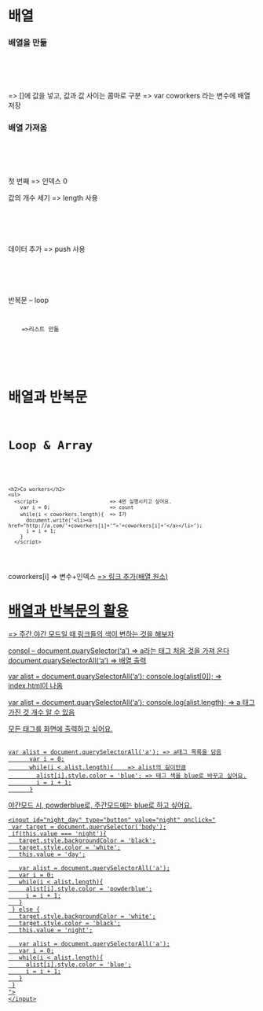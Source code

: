 배열
====

### 배열을 만듦
<pre><code>
<script>
  var coworkers = ["egoing", "leezche"];
</script>
</code></pre>
 => []에 값을 넣고, 값과 값 사이는 콤마로 구분
 => var coworkers 라는 변수에 배열 저장

### 배열 가져옴
<pre><code>
<script>
  document.write(coworkers[0]);
  document.write(coworkers[1]);
</script>
</code></pre>
첫 번째 => 인덱스 0

값의 개수 세기 => length 사용
<pre><code>
<script>
  document.write(coworkers.length);
</script>
</code></pre>

데이터 추가 => push 사용
<pre><code>
<script>
  coworkers.push('duru');
  coworkers.push('taeho');
</script>
</code></pre>

반복문 – loop
<pre>
<code>
<ul> =>리스트 만듦
 <script>
    document.write('1');
    var i = 0;                        => 변수. 몇 번 했는지 count
    while(i < 3){                      => 반복문, true이면 반복 + 3번 반복하고 싶어요
      document.write('2');
      document.write('3');
      i = i + 1;                      => 1씩 증가
    }
    document.write('4');
 </script>
</ul>
</code>
</pre>

배열과 반복문
============
<pre><code>
<h1>Loop & Array</h1>
    <script>
      var coworkers = ['egoing','leezche','duru','taeho']; => 배열 만듦
    </script>
    <h2>Co workers</h2>
    <ul>
      <script>                        => 4번 실행시키고 싶어요.
        var i = 0;                    => count
        while(i < coworkers.length){  => I가 
          document.write('<li><a href="http://a.com/'+coworkers[i]+'">'+coworkers[i]+'</a></li>');
          i = i + 1;
        }
      </script>
</ul>
</code></pre>
coworkers[i] => 변수+인덱스
<a href="http://a.com/'+coworkers[i]+'"> => 링크 추가(배열 원소)

배열과 반복문의 활용
=====================
=> 주간,야간 모드일 때 링크들의 색이 변하는 것을 해보자

consol – document.quarySelector(‘a’) 
=> a라는 태그 처음 것을 가져 온다
document.quarySelectorAll(‘a’)  => 배열 출력

var alist = document.quarySelectorAll(‘a’);
console.log(alist[0]);
=> index.html이 나옴

var alist = document.quarySelectorAll(‘a’);
console.log(alist.length);
=> a 태그 가진 것 개수 알 수 있음

모든 태그를 화면에 출력하고 싶어요.
<pre><code>
var alist = document.querySelectorAll('a'); => a태그 목록을 담음
      var i = 0;
      while(i < alist.length){    => alist의 길이만큼
        alist[i].style.color = 'blue'; => 태그 색을 blue로 바꾸고 싶어요.
        i = i + 1;
      }
</code></pre>
야간모드 시, powderblue로, 주간모드에는 blue로 하고 싶어요.

```
<input id="night_day" type="button" value="night" onclick="
 var target = document.querySelector('body');
 if(this.value === 'night'){
   target.style.backgroundColor = 'black';
   target.style.color = 'white';
   this.value = 'day';

   var alist = document.querySelectorAll('a');
   var i = 0;
   while(i < alist.length){
     alist[i].style.color = 'powderblue';
     i = i + 1;
   }
 } else {
   target.style.backgroundColor = 'white';
   target.style.color = 'black';
   this.value = 'night';

   var alist = document.querySelectorAll('a');
   var i = 0;
   while(i < alist.length){
     alist[i].style.color = 'blue';
     i = i + 1;
   }
 }
">
</input>
```
